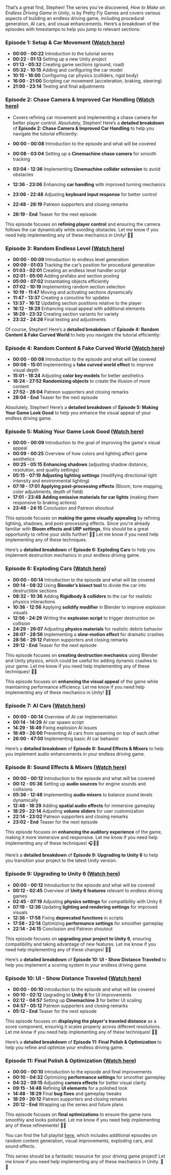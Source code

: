 That’s a great find, Stephen! The series you’ve discovered, *How to Make an Endless Driving Game in Unity*, is by Pretty Fly Games and covers various aspects of building an endless driving game, including procedural generation, AI cars, and visual enhancements. Here’s a breakdown of the episodes with timestamps to help you jump to relevant sections:

### **Episode 1: Setup & Car Movement** ([Watch here](https://www.youtube.com/watch?v=tsQiYlPGPdA))
- **00:00 - 00:22** Introduction to the tutorial series
- **00:22 - 01:13** Setting up a new Unity project
- **01:13 - 05:32** Creating game sections (ground, road)
- **05:32 - 10:15** Adding and configuring the car model
- **10:15 - 16:00** Configuring car physics (colliders, rigid body)
- **16:00 - 21:00** Scripting car movement (acceleration, braking, steering)
- **21:00 - 23:14** Testing and final adjustments

### **Episode 2: Chase Camera & Improved Car Handling** ([Watch here](https://www.youtube.com/watch?v=5cnf21Q207o))
- Covers refining car movement and implementing a chase camera for better player control.
Absolutely, Stephen! Here’s a **detailed breakdown** of **Episode 2: Chase Camera & Improved Car Handling** to help you navigate the tutorial efficiently:


- **00:00 - 00:08** Introduction to the episode and what will be covered
- **00:08 - 03:04** Setting up a **Cinemachine chase camera** for smooth tracking
- **03:04 - 12:36** Implementing **Cinemachine collider extension** to avoid obstacles
- **12:36 - 23:06** Enhancing **car handling** with improved turning mechanics
- **23:06 - 22:48** Adjusting **keyboard input response** for better control
- **22:48 - 26:19** Patreon supporters and closing remarks
- **26:19 - End** Teaser for the next episode

This episode focuses on **refining player control** and ensuring the camera follows the car dynamically while avoiding obstacles. Let me know if you need help implementing any of these mechanics in Unity! 🚗💨
### **Episode 3: Random Endless Level** ([Watch here](https://www.youtube.com/watch?v=C9mrU85RGxw))
- **00:00 - 00:09** Introduction to endless level generation
- **00:09 - 01:03** Tracking the car’s position for procedural generation
- **01:03 - 02:01** Creating an endless level handler script
- **02:01 - 05:00** Adding prefabs and section pooling
- **05:00 - 07:02** Instantiating objects efficiently
- **07:02 - 10:19** Implementing random section selection
- **10:19 - 11:47** Moving and activating sections dynamically
- **11:47 - 13:37** Creating a coroutine for updates
- **13:37 - 16:12** Updating section positions relative to the player
- **16:12 - 18:29** Enhancing visual appeal with additional elements
- **18:29 - 23:32** Creating section variants for variety
- **23:32 - 24:26** Final testing and adjustments

Of course, Stephen! Here’s a **detailed breakdown** of **Episode 4: Random Content & Fake Curved World** to help you navigate the tutorial efficiently:

### **Episode 4: Random Content & Fake Curved World** ([Watch here](https://www.youtube.com/watch?v=MqPpOqgOeZg))
- **00:00 - 00:08** Introduction to the episode and what will be covered
- **00:08 - 15:01** Implementing a **fake curved world effect** to improve visual depth
- **15:01 - 18:24** Adjusting **color key models** for better aesthetics
- **18:24 - 27:52** **Randomizing objects** to create the illusion of more content
- **27:52 - 28:04** Patreon supporters and closing remarks
- **28:04 - End** Teaser for the next episode

Absolutely, Stephen! Here’s a **detailed breakdown** of **Episode 5: Making Your Game Look Good** to help you enhance the visual appeal of your endless driving game.

### **Episode 5: Making Your Game Look Good** ([Watch here](https://www.youtube.com/watch?v=sBbganR5hqM))
- **00:00 - 00:09** Introduction to the goal of improving the game's visual appeal
- **00:09 - 00:25** Overview of how colors and lighting affect game aesthetics
- **00:25 - 05:15** **Enhancing shadows** (adjusting shadow distance, resolution, and quality settings)
- **05:15 - 07:19** **Adjusting lighting settings** (modifying directional light intensity and environmental lighting)
- **07:19 - 17:01** **Applying post-processing effects** (Bloom, tone mapping, color adjustments, depth of field)
- **17:01 - 23:48** **Adding emissive materials for car lights** (making them responsive to braking actions)
- **23:48 - 24:15** Conclusion and Patreon shoutout

This episode focuses on **making the game visually appealing** by refining lighting, shadows, and post-processing effects. Since you're already familiar with **Bloom effects and URP settings**, this should be a great opportunity to refine your skills further! 🚗💨 Let me know if you need help implementing any of these techniques.

Here’s a **detailed breakdown** of **Episode 6: Exploding Cars** to help you implement destruction mechanics in your endless driving game.

### **Episode 6: Exploding Cars** ([Watch here](https://www.youtube.com/watch?v=q6kHGPQh_Ok))
- **00:00 - 00:14** Introduction to the episode and what will be covered
- **00:14 - 08:32** Using **Blender’s bisect tool** to divide the car into destructible sections
- **08:32 - 10:36** Adding **Rigidbody & colliders** to the car for realistic physics interactions
- **10:36 - 12:56** Applying **solidify modifier** in Blender to improve explosion visuals
- **12:56 - 24:29** Writing the **explosion script** to trigger destruction on collision
- **24:29 - 26:07** Adjusting **physics materials** for realistic debris behavior
- **26:07 - 28:56** Implementing a **slow-motion effect** for dramatic crashes
- **28:56 - 29:12** Patreon supporters and closing remarks
- **29:12 - End** Teaser for the next episode

This episode focuses on **creating destruction mechanics** using Blender and Unity physics, which could be useful for adding dynamic crashes to your game. Let me know if you need help implementing any of these techniques! 🚗💥

This episode focuses on **enhancing the visual appeal** of the game while maintaining performance efficiency. Let me know if you need help implementing any of these mechanics in Unity! 🚗💨
### **Episode 7: AI Cars** ([Watch here](https://www.youtube.com/watch?v=xJIj7QSG5Ck))
- **00:00 - 00:14** Overview of AI car implementation
- **00:14 - 14:29** AI car spawn script
- **14:29 - 18:49** Fixing explosion AI issues
- **18:49 - 26:00** Preventing AI cars from spawning on top of each other
- **26:00 - 47:50** Implementing basic AI car behavior

Here’s a **detailed breakdown** of **Episode 8: Sound Effects & Mixers** to help you implement audio enhancements in your endless driving game.

### **Episode 8: Sound Effects & Mixers** ([Watch here](https://www.youtube.com/playlist?list=PLyDa4NP_nvPcP4l93hJQDoRMvp3emkSs7))
- **00:00 - 00:12** Introduction to the episode and what will be covered
- **00:12 - 05:36** Setting up **audio sources** for engine sounds and collisions
- **05:36 - 12:48** Implementing **audio mixers** to balance sound levels dynamically
- **12:48 - 18:29** Adding **spatial audio effects** for immersive gameplay
- **18:29 - 22:14** Adjusting **volume sliders** for user customization
- **22:14 - 23:02** Patreon supporters and closing remarks
- **23:02 - End** Teaser for the next episode

This episode focuses on **enhancing the auditory experience** of the game, making it more immersive and responsive. Let me know if you need help implementing any of these techniques! 🎧🚗💨

Here’s a **detailed breakdown** of **Episode 9: Upgrading to Unity 6** to help you transition your project to the latest Unity version.

### **Episode 9: Upgrading to Unity 6** ([Watch here](https://www.youtube.com/watch?v=lpXIvWoimPQ))
- **00:00 - 00:12** Introduction to the episode and what will be covered
- **00:12 - 02:45** Overview of **Unity 6 features** relevant to endless driving games
- **02:45 - 07:19** Adjusting **physics settings** for compatibility with Unity 6
- **07:19 - 12:36** Updating **lighting and rendering settings** for improved visuals
- **12:36 - 17:58** Fixing **deprecated functions** in scripts
- **17:58 - 22:14** Optimizing **performance settings** for smoother gameplay
- **22:14 - 24:15** Conclusion and Patreon shoutout

This episode focuses on **upgrading your project to Unity 6**, ensuring compatibility and taking advantage of new features. Let me know if you need help implementing any of these changes! 🚗💨

Here’s a **detailed breakdown** of **Episode 10: UI - Show Distance Traveled** to help you implement a scoring system in your endless driving game.

### **Episode 10: UI - Show Distance Traveled** ([Watch here](https://www.youtube.com/watch?v=lSUYXpMEgc0))
- **00:00 - 00:10** Introduction to the episode and what will be covered
- **00:10 - 02:12** Upgrading to **Unity 6** for UI improvements
- **02:12 - 04:57** Setting up **Cinemachine 3** for better UI scaling
- **04:57 - 05:12** Patreon supporters and closing remarks
- **05:12 - End** Teaser for the next episode

This episode focuses on **displaying the player's traveled distance** as a score component, ensuring it scales properly across different resolutions. Let me know if you need help implementing any of these techniques! 🚗📏

Here’s a **detailed breakdown** of **Episode 11: Final Polish & Optimization** to help you refine and optimize your endless driving game.

### **Episode 11: Final Polish & Optimization** ([Watch here](https://www.youtube.com/watch?v=lpXIvWoimPQ))
- **00:00 - 00:10** Introduction to the episode and final improvements
- **00:10 - 04:32** Optimizing **performance settings** for smoother gameplay
- **04:32 - 09:15** Adjusting **camera effects** for better visual clarity
- **09:15 - 14:48** Refining **UI elements** for a polished look
- **14:48 - 18:29** Final **bug fixes** and gameplay tweaks
- **18:29 - 20:12** Patreon supporters and closing remarks
- **20:12 - End** Wrapping up the series and future plans

This episode focuses on **final optimizations** to ensure the game runs smoothly and looks polished. Let me know if you need help implementing any of these refinements! 🚗✨

You can find the full playlist [here](https://www.youtube.com/playlist?list=PLyDa4NP_nvPcP4l93hJQDoRMvp3emkSs7), which includes additional episodes on random content generation, visual improvements, exploding cars, and sound effects.

This series should be a fantastic resource for your driving game project! Let me know if you need help implementing any of these mechanics in Unity. 🚗💨